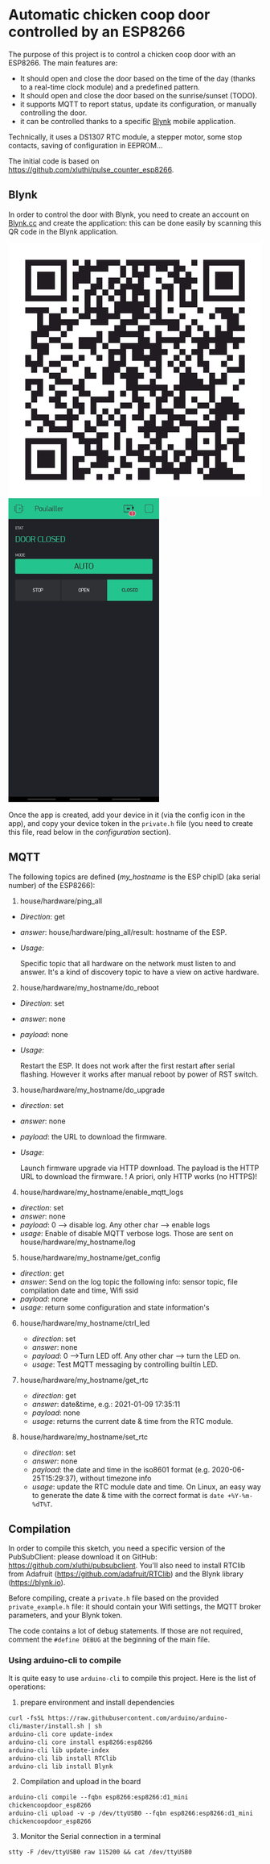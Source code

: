 # Automatic chicken coop door controlled by an ESP8266 #

The purpose of this project is to control a chicken coop door with an ESP8266.  The main features are:
  - It should open and close the door based on the time of the day (thanks to a real-time clock module) and a predefined pattern.
  - It should open and close the door based on the sunrise/sunset (TODO).
  - it supports MQTT to report status, update its configuration, or manually controlling the door.
  - it can be controlled thanks to a specific [Blynk](https://blynk.io) mobile application.

Technically, it uses a DS1307 RTC module, a stepper motor, some stop contacts, saving of configuration in EEPROM...


The initial code is based on https://github.com/xluthi/pulse_counter_esp8266.

## Blynk ##

In order to control the door with Blynk, you need to create an account on [Blynk.cc](https://blynk.io) and create the application: this can be done easily by scanning this QR code in the Blynk application.

![Blynk QR code](Blynk-app-qr-code.png)
![Blynk application screenshot](Blynk-app-screenshot.jpg)

Once the app is created, add your device in it (via the config icon in the app), and copy your device token in the `private.h` file (you need to create this file, read below in the *configuration* section).

## MQTT ##

The following topics are defined (*my_hostname* is the ESP chipID (aka serial number) of the ESP8266):

1. house/hardware/ping_all
  * *Direction*: get
  * *answer*: house/hardware/ping_all/result: hostname of the ESP.
  * *Usage*:

    Specific topic that all hardware on the network must listen to and answer.
    It's a kind of discovery topic to have a view on active hardware.


2. house/hardware/my_hostname/do_reboot
  * *Direction*: set
  * *answer*: none
  * *payload*: none
  * *Usage*:

    Restart the ESP. It does not work after the first restart after serial flashing.
    However it works after manual reboot by power of RST switch.


3. house/hardware/my_hostname/do_upgrade
  * *direction*: set
  * *answer*: none
  * *payload*: the URL to download the firmware.
  * *Usage*:

     Launch firmware upgrade via HTTP download.  The payload is the HTTP URL to download the firmware.
     ! A priori, only HTTP works (no HTTPS)!


4. house/hardware/my_hostname/enable_mqtt_logs
  * *direction*: set
  * *answer*: none
  * *payload*: 0 --> disable log. Any other char --> enable logs
  * *usage*: Enable of disable MQTT verbose logs. Those are sent on house/hardware/my_hostname/log


5. house/hardware/my_hostname/get_config
  * *direction*: get
  * *answer*: Send on the log topic the following info: sensor topic, file compilation date and time, Wifi ssid
  * *payload*: none
  * *usage*: return some configuration and state information's


6. house/hardware/my_hostname/ctrl_led
    * *direction*: set
    * *answer*: none
    * *payload*: 0 -->Turn LED off.  Any other char --> turn the LED on.
    * *usage*: Test MQTT messaging by controlling builtin LED.

7. house/hardware/my_hostname/get_rtc
    * *direction*: get
    * *answer*: date&time,  e.g.: 2021-01-09 17:35:11
    * *payload*: none
    * *usage*: returns the current date & time from the RTC module.

8. house/hardware/my_hostname/set_rtc
    * *direction*: set
    * *answer*: none
    * *payload*: the date and time in the iso8601 format (e.g. 2020-06-25T15:29:37), without timezone info
    * *usage*: update the RTC module date and time.  On Linux, an easy way to generate the date & time with the correct format is `date +%Y-%m-%dT%T`.


## Compilation ##

In order to compile this sketch, you need a specific version of the PubSubClient: please download it on GitHub: https://github.com/xluthi/pubsubclient.  You'll also need to install RTClib from Adafruit (https://github.com/adafruit/RTClib) and the Blynk library (https://blynk.io).

Before compiling, create a `private.h` file based on the provided `private_example.h` file: it should contain your Wifi settings, the MQTT broker parameters, and your Blynk token.

The code contains a lot of debug statements. If those are not required, comment the `#define DEBUG` at the beginning of the main file.

### Using arduino-cli to compile

It is quite easy to use `arduino-cli` to compile this project.  Here is the list of operations:

1. prepare environment and install dependencies
```
curl -fsSL https://raw.githubusercontent.com/arduino/arduino-cli/master/install.sh | sh
arduino-cli core update-index
arduino-cli core install esp8266:esp8266
arduino-cli lib update-index
arduino-cli lib install RTClib
arduino-cli lib install Blynk
```

2. Compilation and upload in the board
```
arduino-cli compile --fqbn esp8266:esp8266:d1_mini chickencoopdoor_esp8266
arduino-cli upload -v -p /dev/ttyUSB0 --fqbn esp8266:esp8266:d1_mini chickencoopdoor_esp8266
```

3. Monitor the Serial connection in a terminal
```
stty -F /dev/ttyUSB0 raw 115200 && cat /dev/ttyUSB0
```
